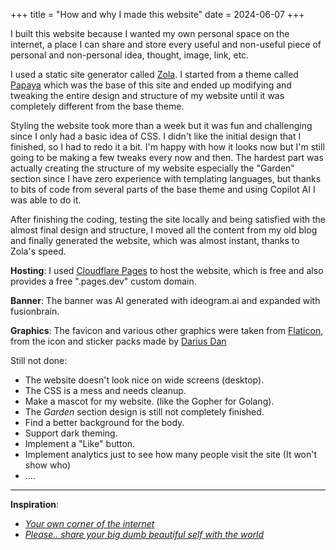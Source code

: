 +++
title = "How and why I made this website"
date = 2024-06-07
+++

I built this website because I wanted my own personal space on the internet, <!-- free from social media algorithms, rules and restrictions,--> a place I can share and store every useful and non-useful piece of personal and non-personal idea, thought, image, link, etc. 

I used a static site generator called [Zola](https://www.getzola.org/). I started from a theme called [Papaya](https://justintennant.me/papaya/) which was the base of this site and ended up modifying and tweaking the entire design and structure of my website until it was completely different from the base theme.

Styling the website took more than a week but it was fun and challenging since I only had a basic idea of CSS. I didn't like the initial design that I finished, so I had to redo it a bit. I'm happy with how it looks now but I'm still going to be making a few tweaks every now and then. The hardest part was actually creating the structure of my website especially the "Garden" section since I have zero experience with templating languages, but thanks to bits of code from several parts of the base theme and using Copilot AI I was able to do it.

After finishing the coding, testing the site locally and being satisfied with the almost final design and structure, I moved all the content from my old blog and finally generated the website, which was almost instant, thanks to Zola's speed.

**Hosting**: I used [Cloudflare Pages](https://pages.cloudflare.com/) to host the website, which is free and also provides a free ".pages.dev" custom domain.

**Banner**: The banner was AI generated with ideogram.ai and expanded with fusionbrain.

**Graphics**: The favicon and various other graphics were taken from [Flaticon](https://www.flaticon.com/), from the icon and sticker packs made by [Darius Dan](https://www.flaticon.com/authors/darius-dan)

Still not done:
- The website doesn't look nice on wide screens (desktop).
- The CSS is a mess and needs cleanup.
- Make a mascot for my website. (like the Gopher for Golang).
- The *Garden* section design is still not completely finished.
- Find a better background for the body.
- Support dark theming.
- Implement a "Like" button.
- Implement analytics just to see how many people visit the site (It won't show who)
- ....
---

**Inspiration**:
- *[Your own corner of the internet](https://sheepdev.xyz/blog/your-own-corner-of-the-internet/)*
- *[Please.. share your big dumb beautiful self with the world](https://gkeenan.co/avgb/please-please-please-please-please-please-share-your-big-dumb-beautiful-self-with-the-world)*



